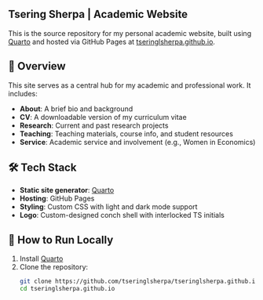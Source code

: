 ## Tsering Sherpa | Academic Website
This is the source repository for my personal academic website, built using [Quarto](https://quarto.org/) and hosted via GitHub Pages at [tseringlsherpa.github.io](https://tseringlsherpa.github.io).

## 📄 Overview

This site serves as a central hub for my academic and professional work. It includes:

- **About**: A brief bio and background
- **CV**: A downloadable version of my curriculum vitae
- **Research**: Current and past research projects
- **Teaching**: Teaching materials, course info, and student resources
- **Service**: Academic service and involvement (e.g., Women in Economics)

## 🛠️ Tech Stack

- **Static site generator**: [Quarto](https://quarto.org/)
- **Hosting**: GitHub Pages
- **Styling**: Custom CSS with light and dark mode support
- **Logo**: Custom-designed conch shell with interlocked TS initials

## 🚀 How to Run Locally

1. Install [Quarto](https://quarto.org/docs/get-started/)
2. Clone the repository:
   ```bash
   git clone https://github.com/tseringlsherpa/tseringlsherpa.github.io.git
   cd tseringlsherpa.github.io
   


